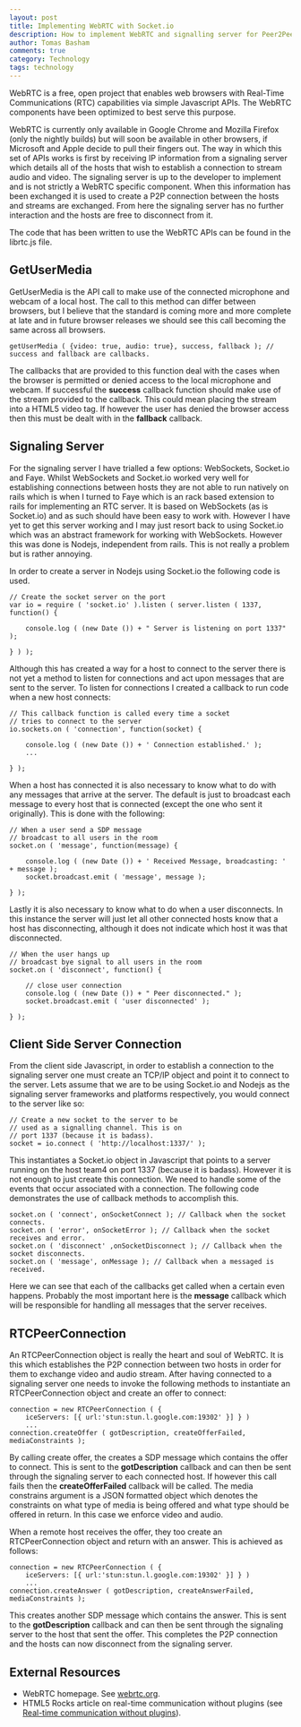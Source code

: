 ```yaml
---
layout: post
title: Implementing WebRTC with Socket.io
description: How to implement WebRTC and signalling server for Peer2Peer videoconferencing.
author: Tomas Basham
comments: true
category: Technology
tags: technology
---
```

WebRTC is a free, open project that enables web browsers with Real-Time Communications (RTC) capabilities via simple Javascript APIs. The WebRTC components have been optimized to best serve this purpose.

WebRTC is currently only available in Google Chrome and Mozilla Firefox (only the nightly builds) but will soon be available in other browsers, if Microsoft and Apple decide to pull their fingers out. The way in which this set of APIs works is first by receiving IP information from a signaling server which details all of the hosts that wish to establish a connection to stream audio and video. The signaling server is up to the developer to implement and is not strictly a WebRTC specific component. When this information has been exchanged it is used to create a P2P connection between the hosts and streams are exchanged. From here the signaling server has no further interaction and the hosts are free to disconnect from it.

The code that has been written to use the WebRTC APIs can be found in the librtc.js file.

GetUserMedia
------------

GetUserMedia is the API call to make use of the connected microphone and webcam of a local host. The call to this method can differ between browsers, but I believe that the standard is coming more and more complete at late and in future browser releases we should see this call becoming the same across all browsers.


	getUserMedia ( {video: true, audio: true}, success, fallback ); // success and fallback are callbacks.


The callbacks that are provided to this function deal with the cases when the browser is permitted or denied access to the local microphone and webcam. If successful the **success** callback function should make use of the stream provided to the callback. This could mean placing the stream into a HTML5 video tag. If however the user has denied the browser access then this must be dealt with in the **fallback** callback.

Signaling Server
-----------------

For the signaling server I have trialled a few options: WebSockets, Socket.io and Faye. Whilst WebSockets and Socket.io worked very well for establishing connections between hosts they are not able to run natively on rails which is when I turned to Faye which is an rack based extension to rails for implementing an RTC server. It is based on WebSockets (as is Socket.io) and as such should have been easy to work with. However I have yet to get this server working and I may just resort back to using Socket.io which was an abstract framework for working with WebSockets. However this was done is Nodejs, independent from rails. This is not really a problem but is rather annoying.

In order to create a server in Nodejs using Socket.io the following code is used.


	// Create the socket server on the port
	var io = require ( 'socket.io' ).listen ( server.listen ( 1337, function() {

		console.log ( (new Date ()) + " Server is listening on port 1337" );

	} ) );


Although this has created a way for a host to connect to the server there is not yet a method to listen for connections and act upon messages that are sent to the server. To listen for connections I created a callback to run code when a new host connects:


	// This callback function is called every time a socket
	// tries to connect to the server
	io.sockets.on ( 'connection', function(socket) {

		console.log ( (new Date ()) + ' Connection established.' );
		...

	} );


When a host has connected it is also necessary to know what to do with any messages that arrive at the server. The default is just to broadcast each message to every host that is connected (except the one who sent it originally). This is done with the following:


	// When a user send a SDP message
	// broadcast to all users in the room
	socket.on ( 'message', function(message) {

		console.log ( (new Date ()) + ' Received Message, broadcasting: ' + message );
		socket.broadcast.emit ( 'message', message );

	} );


Lastly it is also necessary to know what to do when a user disconnects. In this instance the server will just let all other connected hosts know that a host has disconnecting, although it does not indicate which host it was that disconnected.


	// When the user hangs up
	// broadcast bye signal to all users in the room
	socket.on ( 'disconnect', function() {

		// close user connection
		console.log ( (new Date ()) + " Peer disconnected." );
		socket.broadcast.emit ( 'user disconnected' );

	} );


Client Side Server Connection
-----------------------------

From the client side Javascript, in order to establish a connection to the signaling server one must create an TCP/IP object and point it to connect to the server. Lets assume that we are to be using Socket.io and Nodejs as the signaling server frameworks and platforms respectively, you would connect to the server like so:


	// Create a new socket to the server to be
	// used as a signalling channel. This is on
	// port 1337 (because it is badass).
	socket = io.connect ( 'http://localhost:1337/' );


This instantiates a Socket.io object in Javascript that points to a server running on the host team4 on port 1337 (because it is badass). However it is not enough to just create this connection. We need to handle some of the events that occur associated with a connection. The following code demonstrates the use of callback methods to accomplish this.


	socket.on ( 'connect', onSocketConnect ); // Callback when the socket connects.
	socket.on ( 'error', onSocketError ); // Callback when the socket receives and error.
	socket.on ( 'disconnect' ,onSocketDisconnect ); // Callback when the socket disconnects.
	socket.on ( 'message', onMessage ); // Callback when a messaged is received.


Here we can see that each of the callbacks get called when a certain even happens. Probably the most important here is the **message** callback which will be responsible for handling all messages that the server receives.

RTCPeerConnection
-----------------

An RTCPeerConnection object is really the heart and soul of WebRTC. It is this which establishes the P2P connection between two hosts in order for them to exchange video and audio stream. After having connected to a signaling server one needs to invoke the following methods to instantiate an RTCPeerConnection object and create an offer to connect:


	connection = new RTCPeerConnection ( {
		iceServers: [{ url:'stun:stun.l.google.com:19302' }] } )
		...
	connection.createOffer ( gotDescription, createOfferFailed, mediaConstraints );


By calling create offer, the creates a SDP message which contains the offer to connect. This is sent to the **gotDescription** callback and can then be sent through the signaling server to each connected host. If however this call fails then the **createOfferFailed** callback will be called. The media constrains argument is a JSON formatted object which denotes the constraints on what type of media is being offered and what type should be offered in return. In this case we enforce video and audio.

When a remote host receives the offer, they too create an RTCPeerConnection object and return with an answer. This is achieved as follows:


	connection = new RTCPeerConnection ( {
		iceServers: [{ url:'stun:stun.l.google.com:19302' }] } )
		...
	connection.createAnswer ( gotDescription, createAnswerFailed, mediaConstraints );


This creates another SDP message which contains the answer. This is sent to the **gotDescription** callback and can then be sent through the signaling server to the host that sent the offer. This completes the P2P connection and the hosts can now disconnect from the signaling server.

External Resources
------------------

  - WebRTC homepage. See
[webrtc.org](http://www.webrtc.org/).
  - HTML5 Rocks article on real-time communication without plugins (see [Real-time communication without plugins](http://www.html5rocks.com/en/tutorials/webrtc/basics/)).
